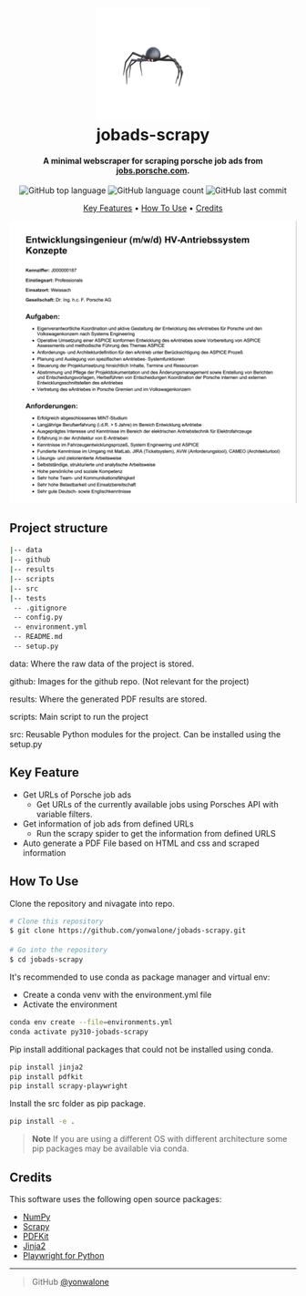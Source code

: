 <h1 align="center">
  <br>
  <a href="https://jobs.porsche.com/index.php?ac=search_result"><img src="github/spider.png" width="200"></a>
  <br>
  jobads-scrapy
  <br>
</h1>

<h4 align="center">A minimal webscraper for scraping porsche job ads from <a href="https://jobs.porsche.com/index.php?ac=search_result" target="_blank">jobs.porsche.com</a>.</h4>
<p align="center">
    <img alt="GitHub top language" src="https://img.shields.io/github/languages/top/yonwalone/jobads-scrapy">
<img alt="GitHub language count" src="https://img.shields.io/github/languages/count/yonwalone/jobads-scrapy">
      <img alt="GitHub last commit" src="https://img.shields.io/github/last-commit/yonwalone/jobads-scrapy">
</p>

<p align="center">
  <a href="#key-features">Key Features</a> •
  <a href="#how-to-use">How To Use</a> •
  <a href="#credits">Credits</a>
</p>

![PDF example](github/jobad_example.png)

## Project structure

```bash
|-- data
|-- github
|-- results
|-- scripts
|-- src
|-- tests
 -- .gitignore
 -- config.py
 -- environment.yml
 -- README.md
 -- setup.py
```

data: Where the raw data of the project is stored.

github: Images for the github repo. (Not relevant for the project)

results: Where the generated PDF results are stored.

scripts: Main script to run the project

src: Reusable Python modules for the project. Can be installed using the setup.py

## Key Feature

* Get URLs of Porsche job ads
  - Get URLs of the currently available jobs using Porsches API with variable filters.
* Get information of job ads from defined URLs
  - Run the scrapy spider to get the information from defined URLS
* Auto generate a PDF File based on HTML and css and scraped information

## How To Use

Clone the repository and nivagate into repo.
```bash
# Clone this repository
$ git clone https://github.com/yonwalone/jobads-scrapy.git

# Go into the repository
$ cd jobads-scrapy
```

It's recommended to use conda as package manager and virtual env:
* Create a conda venv with the environment.yml file
* Activate the environment
```bash
conda env create --file=environments.yml
conda activate py310-jobads-scrapy
```

Pip install additional packages that could not be installed using conda.
```bash
pip install jinja2
pip install pdfkit
pip install scrapy-playwright
```

Install the src folder as pip package.
```bash
pip install -e .
```

> **Note**
> If you are using a different OS with different architecture some pip packages may be available via conda.

## Credits

This software uses the following open source packages:

- [NumPy](https://numpy.org/)
- [Scrapy](https://scrapy.org/)
- [PDFKit](https://pdfkit.org/)
- [Jinja2](https://jinja.palletsprojects.com/en/2.10.x/)
- [Playwright for Python](https://github.com/microsoft/playwright-python)

---
> GitHub [@yonwalone](https://github.com/yonwalone)


